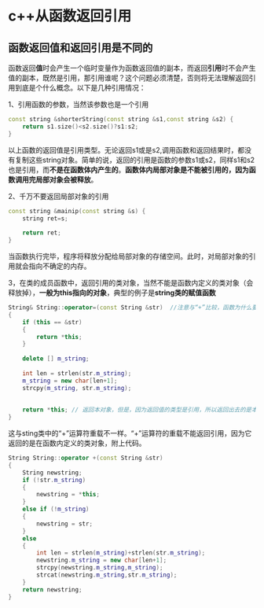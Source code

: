 # c++从函数返回引用

## 函数返回值和返回引用是不同的

函数返回**值**时会产生一个临时变量作为函数返回值的副本，而返回**引用**时不会产生值的副本，既然是引用，那引用谁呢？这个问题必须清楚，否则将无法理解返回引用到底是个什么概念。以下是几种引用情况：

1、引用函数的参数，当然该参数也是一个引用

```c++
const string &shorterString(const string &s1,const string &s2) {
    return s1.size()<s2.size()?s1:s2;
}
```

以上函数的返回值是引用类型。无论返回s1或是s2,调用函数和返回结果时，都没有复制这些string对象。简单的说，返回的引用是函数的参数s1或s2，同样s1和s2也是引用，而**不是在函数体内产生的**。**函数体内局部对象是不能被引用的，因为函数调用完局部对象会被释放**。

2、千万不要返回局部对象的引用

```c++
const string &mainip(const string &s) {
    string ret=s;
    
    return ret;
}
```

当函数执行完毕，程序将释放分配给局部对象的存储空间。此时，对局部对象的引用就会指向不确定的内存。

3，在类的成员函数中，返回引用的类对象，当然不能是函数内定义的类对象（会释放掉），**一般为this指向的对象**，典型的例子是**string类的赋值函数**

```c++
String& String::operator=(const String &str)  //注意与“+”比较，函数为什么要用引用呢？a=b=c，可以做为左值  
{
    if (this == &str)
    {
        return *this;
    }
    
    delete [] m_string;
  
    int len = strlen(str.m_string);
    m_string = new char[len+1];
    strcpy(m_string, str.m_string);
  
    
    return *this; // 返回本对象，但是，因为返回值的类型是引用，所以返回出去的是本对象的引用而不是副本
} 
```

这与sting类中的“+”运算符重载不一样。“+”运算符的重载不能返回引用，因为它返回的是在函数内定义的类对象，附上代码。

```c++
String String::operator +(const String &str)      
{  
    String newstring;  
    if (!str.m_string)  
    {  
        newstring = *this;  
    }  
    else if (!m_string)  
    {  
        newstring = str;  
    }  
    else  
    {  
        int len = strlen(m_string)+strlen(str.m_string);  
        newstring.m_string = new char[len+1];  
        strcpy(newstring.m_string,m_string);  
        strcat(newstring.m_string,str.m_string);  
    }  
    return newstring;  
} 
```



